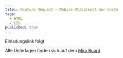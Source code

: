 ```yaml
---
titel: Feature Request – Mobile Ntzbarkeit der Seite
tags: 
  - HTML
  - CSS
published: true
---
```



Einladungslink folgt

<!--

Für diesen Feature Request nutzen wir wieder Github Classroom. Das Assignment, welches für diese Session erstellt wurde, ist über diesen [Einladungslink](https://classroom.github.com/a/KPoAdnP4) erreichbar. Das Assignment wird in 2er Teams bearbeitet.
-->

Alle Unterlagen finden sich auf dem [Miro Board](https://miro.com/app/board/o9J_lJoMH-4=/?moveToWidget=3458764557474332500&cot=14)